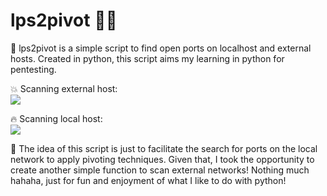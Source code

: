 # lps2pivot 🥷🏼

📌 lps2pivot is a simple script to find open ports on localhost and external hosts.
Created in python, this script aims my learning in python for pentesting.
<br>

💥 Scanning external host:
<br>
<img src="https://imgur.com/b4Q0PUK.png">

🔥 Scanning local host:
<br>
<img src="https://imgur.com/NyHigIO.png">
<br>

📌 The idea of ​​this script is just to facilitate the search for ports 
on the local network to apply pivoting techniques. Given that, I took the 
opportunity to create another simple function to scan external networks! 
Nothing much hahaha, just for fun and enjoyment of what I like to do with python!
